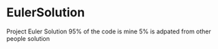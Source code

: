 # EulerSolution
Project Euler Solution
95% of the code is mine
5% is adpated from other people solution

